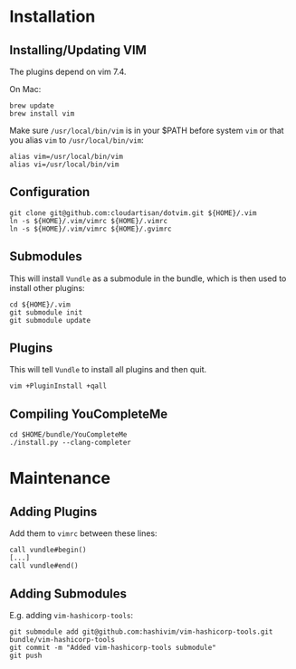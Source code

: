 # Installation

## Installing/Updating VIM

The plugins depend on vim 7.4.

On Mac:

```
brew update
brew install vim
```

Make sure `/usr/local/bin/vim` is in your $PATH before system `vim` or that you
alias `vim` to `/usr/local/bin/vim`:

```
alias vim=/usr/local/bin/vim
alias vi=/usr/local/bin/vim
```

## Configuration

```
git clone git@github.com:cloudartisan/dotvim.git ${HOME}/.vim
ln -s ${HOME}/.vim/vimrc ${HOME}/.vimrc
ln -s ${HOME}/.vim/vimrc ${HOME}/.gvimrc
```

## Submodules

This will install `Vundle` as a submodule in the bundle, which is
then used to install other plugins:

```
cd ${HOME}/.vim
git submodule init
git submodule update
```

## Plugins

This will tell `Vundle` to install all plugins and then quit.

```
vim +PluginInstall +qall
```

## Compiling YouCompleteMe

```
cd $HOME/bundle/YouCompleteMe
./install.py --clang-completer
```

# Maintenance

## Adding Plugins

Add them to `vimrc` between these lines:

```
call vundle#begin()
[...]
call vundle#end()
```

## Adding Submodules

E.g. adding `vim-hashicorp-tools`:

```
git submodule add git@github.com:hashivim/vim-hashicorp-tools.git bundle/vim-hashicorp-tools
git commit -m "Added vim-hashicorp-tools submodule"
git push
```
